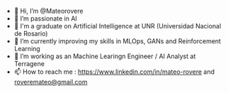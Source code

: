 - 👋 Hi, I’m @Mateorovere
- 👀 I’m passionate in AI
- ​🤖​ I'm a graduate on Artificial Intelligence at UNR (Universidad Nacional de Rosario)
- 🌱 I’m currently improving my skills in MLOps, GANs and Reinforcement Learning
- 💞️ I’m working as an Machine Learingn Engineer / AI Analyst at Terragene
- 📫 How to reach me : https://www.linkedin.com/in/mateo-rovere and roveremateo@gmail.com

<!---
Mateorovere/Mateorovere is a ✨ special ✨ repository because its `README.md` (this file) appears on your GitHub profile.
You can click the Preview link to take a look at your changes.
--->
